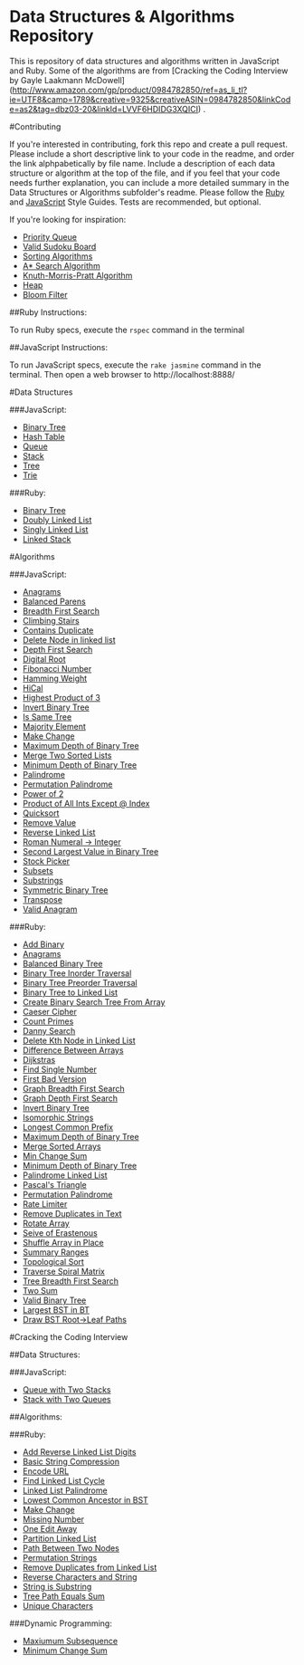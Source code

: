 Data Structures & Algorithms Repository
==========

This is repository of data structures and algorithms written in JavaScript and Ruby. Some of the algorithms are from
[Cracking the Coding Interview by Gayle Laakmann McDowell]
(http://www.amazon.com/gp/product/0984782850/ref=as_li_tl?ie=UTF8&camp=1789&creative=9325&creativeASIN=0984782850&linkCode=as2&tag=dbz03-20&linkId=LVVF6HDIDG3XQICI)
.
 
#Contributing
 
If you're interested in contributing, fork this repo and create a pull request. Please include a short descriptive link
to your code in the readme, and order the link alphpabetically by file name. Include a description of each
data structure or algorithm at the top of the file, and if you feel that your code needs further explanation,
you can include a more detailed summary in the Data Structures or Algorithms subfolder's readme.
Please follow the [Ruby](https://github.com/bbatsov/ruby-style-guide) and
[JavaScript](https://github.com/airbnb/javascript) Style Guides. Tests are recommended, but optional.
 
 If you're looking for inspiration:
 
 + [Priority Queue](https://en.wikipedia.org/wiki/Priority_queue)
 + [Valid Sudoku Board](https://en.wikipedia.org/wiki/Sudoku_solving_algorithms)
 + [Sorting Algorithms](https://en.wikipedia.org/wiki/Sorting_algorithm#Popular_sorting_algorithms)
 + [A* Search Algorithm](https://en.wikipedia.org/wiki/A*_search_algorithm)
 + [Knuth-Morris-Pratt Algorithm](https://en.wikipedia.org/wiki/Knuth%E2%80%93Morris%E2%80%93Pratt_algorithm)
 + [Heap](https://en.wikipedia.org/wiki/Heap_\(data_structure\))
 + [Bloom Filter](https://en.wikipedia.org/wiki/Bloom_filter)
 
##Ruby Instructions:
 
 To run Ruby specs, execute the `rspec` command in the terminal
 
##JavaScript Instructions:
 
 To run JavaScript specs, execute the `rake jasmine` command in the terminal. Then open a web browser to
 http://localhost:8888/

#Data Structures

###JavaScript:

* [Binary Tree](/Data-Structures/JavaScript/binary-tree.js)
* [Hash Table](/Data-Structures/JavaScript/hash-table.js)
* [Queue](/Data-Structures/JavaScript/queue.js)
* [Stack](/Data-Structures/JavaScript/stack.js)
* [Tree](/Data-Structures/JavaScript/tree.js)
* [Trie](/Data-Structures/JavaScript/trie.js)

###Ruby:

* [Binary Tree](/Data-Structures/Ruby/binary-tree.rb)
* [Doubly Linked List](/Data-Structures/Ruby/doubly-linked-list.rb)
* [Singly Linked List](/Data-Structures/Ruby/singly-linked-list.rb)
* [Linked Stack](/Data-Structures/Ruby/linked-stack.rb)

#Algorithms

###JavaScript:

* [Anagrams](/Algorithms/JavaScript/anagrams.js)
* [Balanced Parens](/Algorithms/JavaScript/balanced-parens.js)
* [Breadth First Search](/Algorithms/JavaScript/breadth-first-search.js)
* [Climbing Stairs](/Algorithms/JavaScript/climbing-stairs.js)
* [Contains Duplicate](/Algorithms/JavaScript/contains-duplicate.js)
* [Delete Node in linked list](/Algorithms/JavaScript/delete-node-in-linked-list.js)
* [Depth First Search](/Algorithms/JavaScript/depth-first-search.js)
* [Digital Root](/Algorithms/JavaScript/digital-root.js)
* [Fibonacci Number](/Algorithms/JavaScript/fibonacci-number.js)
* [Hamming Weight](/Algorithms/JavaScript/hamming-weight.js)
* [HiCal](/Algorithms/JavaScript/hical.js)
* [Highest Product of 3](/Algorithms/JavaScript/highest-product-of-three.js)
* [Invert Binary Tree](/Algorithms/JavaScript/invert-binary-tree.js)
* [Is Same Tree](/Algorithms/JavaScript/is-same-tree.js)
* [Majority Element](/Algorithms/JavaScript/majority-element.js)
* [Make Change](/Algorithms/JavaScript/make-change.js)
* [Maximum Depth of Binary Tree](/Algorithms/JavaScript/maximum-depth-of-binary-tree.js)
* [Merge Two Sorted Lists](/Algorithms/JavaScript/merge-two-sorted-lists.js)
* [Minimum Depth of Binary Tree](/Algorithms/JavaScript/minimum-depth-of-binary-tree.js)
* [Palindrome](/Algorithms/JavaScript/palindrome.js)
* [Permutation Palindrome](/Algorithms/JavaScript/permutation-palindrome.js)
* [Power of 2](/Algorithms/JavaScript/power-of-two.js)
* [Product of All Ints Except @ Index](/Algorithms/JavaScript/product-of-ints.js)
* [Quicksort](/Algorithms/JavaScript/quicksort.js)
* [Remove Value](/Algorithms/JavaScript/remove-value.js)
* [Reverse Linked List](/Algorithms/JavaScript/reverse-linked-list.js)
* [Roman Numeral -> Integer](/Algorithms/JavaScript/roman-numeral-to-integer.js)
* [Second Largest Value in Binary Tree](/Algorithms/JavaScript/second-largest-binary-tree.js)
* [Stock Picker](/Algorithms/JavaScript/stock-picker.js)
* [Subsets](/Algorithms/JavaScript/subsets.js)
* [Substrings](/Algorithms/JavaScript/substrings.js)
* [Symmetric Binary Tree](/Algorithms/JavaScript/symmetric-binary-tree.js)
* [Transpose](/Algorithms/JavaScript/transpose.js)
* [Valid Anagram](/Algorithms/JavaScript/valid-anagram.js)

###Ruby:

* [Add Binary](/Algorithms/Ruby/add-binary.rb)
* [Anagrams](/Algorithms/Ruby/anagrams.rb)
* [Balanced Binary Tree](/Algorithms/Ruby/balanced-binary-tree.rb)
* [Binary Tree Inorder Traversal](/Algorithms/Ruby/binary-tree-inorder-traversal.rb)
* [Binary Tree Preorder Traversal](/Algorithms/Ruby/binary-tree-preorder-traversal.rb)
* [Binary Tree to Linked List](/Algorithms/Ruby/binary-tree-to-linked-list.rb)
* [Create Binary Search Tree From Array](/Algorithms/Ruby/binary-search-tree-from-array.rb)
* [Caeser Cipher](/Algorithms/Ruby/caesar-cipher.rb)
* [Count Primes](/Algorithms/Ruby/count-primes.rb)
* [Danny Search](/Algorithms/Ruby/danny-search.rb)
* [Delete Kth Node in Linked List](/Algorithms/Ruby/delete-kth-node.rb)
* [Difference Between Arrays](/Algorithms/Ruby/difference-between-arrays.rb)
* [Dijkstras](/Algorithms/Ruby/dijkstras.rb)
* [Find Single Number](/Algorithms/Ruby/find-single-number.rb)
* [First Bad Version](/Algorithms/Ruby/first-bad-version.rb)
* [Graph Breadth First Search](/Algorithms/Ruby/graph-breadth-first-search.rb)
* [Graph Depth First Search](/Algorithms/Ruby/graph-depth-first-search.rb)
* [Invert Binary Tree](/Algorithms/Ruby/invert-binary-tree.rb)
* [Isomorphic Strings](/Algorithms/Ruby/isomorphic-strings.rb)
* [Longest Common Prefix](/Algorithms/Ruby/longest-common-prefix.rb)
* [Maximum Depth of Binary Tree](/Algorithms/Ruby/maximum-depth-of-binary-tree.rb)
* [Merge Sorted Arrays](/Algorithms/Ruby/merge-sorted-arrays.rb)
* [Min Change Sum](/Algorithms/Ruby/min-change-sum.rb)
* [Minimum Depth of Binary Tree](/Algorithms/Ruby/minimum-depth-of-binary-tree.rb)
* [Palindrome Linked List](/Algorithms/Ruby/palindrome-linked-list.rb)
* [Pascal's Triangle](/Algorithms/Ruby/pascals-triangle.rb)
* [Permutation Palindrome](/Algorithms/Ruby/permutation-palindrome.rb)
* [Rate Limiter](/Algorithms/Ruby/rate-limiter.rb)
* [Remove Duplicates in Text](/Algorithms/Ruby/remove-duplicates.rb)
* [Rotate Array](/Algorithms/Ruby/rotate-array.rb)
* [Seive of Erastenous](/Algorithms/Ruby/seive-of-erastenous.rb)
* [Shuffle Array in Place](/Algorithms/Ruby/shuffle-array-in-place.rb)
* [Summary Ranges](/Algorithms/Ruby/summary-ranges.rb)
* [Topological Sort](/Algorithms/Ruby/topological_sort.rb)
* [Traverse Spiral Matrix](/Algorithms/Ruby/traverse-spiral-matrix.rb)
* [Tree Breadth First Search](/Algorithms/Ruby/tree-breadth-first-search.rb)
* [Two Sum](/Algorithms/Ruby/two-sum.rb)
* [Valid Binary Tree](/Algorithms/Ruby/valid-binary-tree.rb)
* [Largest BST in BT](/Algorithms/Ruby/largest-bst-in-bt.rb)
* [Draw BST Root->Leaf Paths](/Algorithms/Ruby/root-to-leaf-paths.rb)

#Cracking the Coding Interview

##Data Structures:

###JavaScript:

* [Queue with Two Stacks](/Data-Structures/Cracking-the-Coding-Interview/queue-with-two-stacks.js)
* [Stack with Two Queues](/Data-Structures/Cracking-the-Coding-Interview/stack-with-two-queues.js)

##Algorithms:

###Ruby:

* [Add Reverse Linked List Digits](/Algorithms/Cracking-the-Coding-Interview/add-reversed-linked-list-digits.rb)
* [Basic String Compression](/Algorithms/Cracking-the-Coding-Interview/basic-string-compression.rb)
* [Encode URL](/Algorithms/Cracking-the-Coding-Interview/encode-url.rb)
* [Find Linked List Cycle](/Algorithms/Cracking-the-Coding-Interview/find-linked-list-cycle.rb)
* [Linked List Palindrome](/Algorithms/Cracking-the-Coding-Interview/linked-list-palindrome.rb)
* [Lowest Common Ancestor in BST](/Algorithms/Cracking-the-Coding-Interview/lowest-common-ancestor.rb)
* [Make Change](/Algorithms/Cracking-the-Coding-Interview/make-change.rb)
* [Missing Number](/Algorithms/Cracking-the-Coding-Interview/missing-number.rb)
* [One Edit Away](/Algorithms/Cracking-the-Coding-Interview/one-edit-away.rb)
* [Partition Linked List](/Algorithms/Cracking-the-Coding-Interview/partition-linked-list.rb)
* [Path Between Two Nodes](/Algorithms/Cracking-the-Coding-Interview/path-between-two-nodes.rb)
* [Permutation Strings](/Algorithms/Cracking-the-Coding-Interview/permutations-strings.rb)
* [Remove Duplicates from Linked List](/Algorithms/Cracking-the-Coding-Interview/remove-duplicates-from-linked-list.rb)
* [Reverse Characters and String](/Algorithms/Cracking-the-Coding-Interview/reverse-characters-and-string.rb)
* [String is Substring](/Algorithms/Cracking-the-Coding-Interview/string-is-substring.rb)
* [Tree Path Equals Sum](/Algorithms/Cracking-the-Coding-Interview/tree-path-equals-sum.rb)
* [Unique Characters](/Algorithms/Cracking-the-Coding-Interview/unique-characters.rb)

###Dynamic Programming:

* [Maxiumum Subsequence](/Algorithms/Dynamic-Programming/max-subsequence.rb)
* [Minimum Change Sum](/Algorithms/Dynamic-Programming/min-change-sum.rb)
